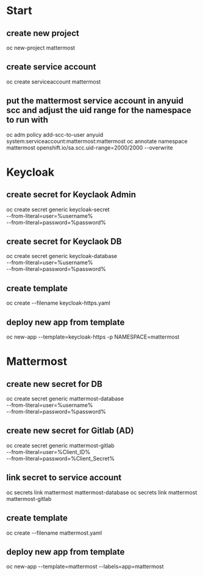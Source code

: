# Start

## create new project
oc new-project mattermost

## create service account
oc create serviceaccount mattermost

## put the mattermost service account in anyuid scc and adjust the uid range for the namespace to run with
oc adm policy add-scc-to-user anyuid system:serviceaccount:mattermost:mattermost
oc annotate namespace mattermost openshift.io/sa.scc.uid-range=2000/2000 --overwrite

# Keycloak

## create secret for Keyclaok Admin
oc create secret generic keycloak-secret \
--from-literal=user=%username% \
--from-literal=password=%password%

## create secret for Keyclaok DB
oc create secret generic keycloak-database \
--from-literal=user=%username% \
--from-literal=password=%password%

## create template
oc create --filename keycloak-https.yaml

## deploy new app from template
oc new-app --template=keycloak-https -p NAMESPACE=mattermost


# Mattermost

## create new secret for DB
oc create secret generic mattermost-database \
--from-literal=user=%username% \
--from-literal=password=%password%

## create new secret for Gitlab (AD)
oc create secret generic mattermost-gitlab \
--from-literal=user=%Client_ID% \
--from-literal=password=%Client_Secret%

## link secret to service account
oc secrets link mattermost mattermost-database
oc secrets link mattermost mattermost-gitlab

## create template
oc create --filename mattermost.yaml

## deploy new app from template
oc new-app --template=mattermost --labels=app=mattermost
